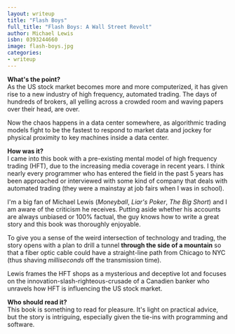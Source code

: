 ```yaml
---
layout: writeup
title: "Flash Boys"
full_title: "Flash Boys: A Wall Street Revolt"
author: Michael Lewis
isbn: 0393244660
image: flash-boys.jpg
categories:
- writeup
---
```


**What's the point?**  
As the US stock market becomes more and more computerized, it has given rise to a new
industry of high frequency, automated trading. The days of hundreds of brokers, all yelling
across a crowded room and waving papers over their head, are over. 

Now the chaos happens in a data center somewhere, as algorithmic trading models fight to 
be the fastest to respond to market data and jockey for physical proximity to key machines
inside a data center.

**How was it?**  
I came into this book with a pre-existing mental model of high frequency trading (HFT),
due to the increasing media coverage in recent years. I think nearly
every programmer who has entered the field in the past 5 years has been approached
or interviewed with some kind of company that deals with automated trading (they were a 
mainstay at job fairs when I was in school).

I'm a big fan of Michael Lewis (*Moneyball*, *Liar's Poker*, *The Big Short*) and I am
aware of the criticism he receives. Putting aside whether his accounts are always unbiased
or 100% factual, the guy knows how to write a great story and this book was thoroughly
enjoyable.

To give you a sense of the weird intersection of technology and trading, the story opens
with a plan to drill a tunnel **through the side of a mountain** so that a fiber optic cable could
have a straight-line path from Chicago to NYC (thus shaving *milliseconds* off the transmission
time).

Lewis frames the HFT shops as a mysterious and deceptive lot and focuses on the
innovation-slash-righteous-crusade of a Canadien banker who unravels how HFT is influencing
the US stock market.

**Who should read it?**  
This book is something to read for pleasure. It's light on practical advice, but the story
is intriguing, especially given the tie-ins with programming and software.